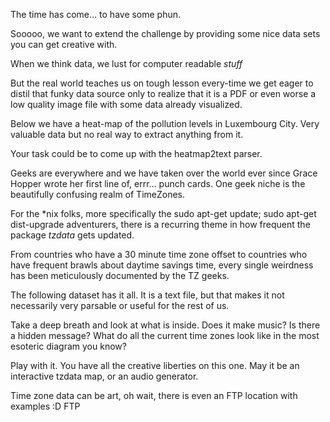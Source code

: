 The time has come… to have some phun.

Sooooo, we want to extend the challenge by providing some nice data sets you can get creative with.

When we think data, we lust for computer readable *stuff*

But the real world teaches us on tough lesson every-time we get eager to distil that funky data source only to realize that it is a PDF or even worse a low quality image file with some data already visualized.

Below we have a heat-map of the pollution levels in Luxembourg City.
Very valuable data but no real way to extract anything from it.

Your task could be to come up with the heatmap2text parser.

Geeks are everywhere and we have taken over the world ever since Grace Hopper wrote her first line of, errr… punch cards.
One geek niche is the beautifully confusing realm of TimeZones.

For the *nix folks, more specifically the sudo apt-get update; sudo apt-get dist-upgrade adventurers, there is a recurring theme in how frequent the package *tzdata* gets updated.

From countries who have a 30 minute time zone offset to countries who have frequent brawls about daytime savings time, every single weirdness has been meticulously documented by the TZ geeks.

The following dataset has it all. It is a text file, but that makes it not necessarily very parsable or useful for the rest of us.

Take a deep breath and look at what is inside. Does it make music? Is there a hidden message? What do all the current time zones look like in the most esoteric diagram you know?

Play with it. You have all the creative liberties on this one. May it be an interactive tzdata map, or an audio generator.

Time zone data can be art, oh wait, there is even an FTP location with examples :D
FTP



